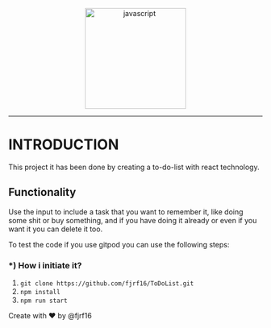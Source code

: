 <p align="center">
    <img src="https://upload.wikimedia.org/wikipedia/commons/thumb/4/47/React.svg/1200px-React.svg.png" width="200px" height="200px" alt="javascript"/>
    
</p>

---------------------------------------------------------------------------------------------------------
# INTRODUCTION

This project it has been done by creating a to-do-list with react technology.

## Functionality

Use the input to include a task that you want to remember it, like doing some shit or buy something, and if you have doing it already or even if you want it you can delete it too.

To test the code if you use gitpod you can use the following steps:

### *) How i initiate it?

1) `git clone https://github.com/fjrf16/ToDoList.git`
2) `npm install`
3) `npm run start`

Create with ❤️ by @fjrf16
